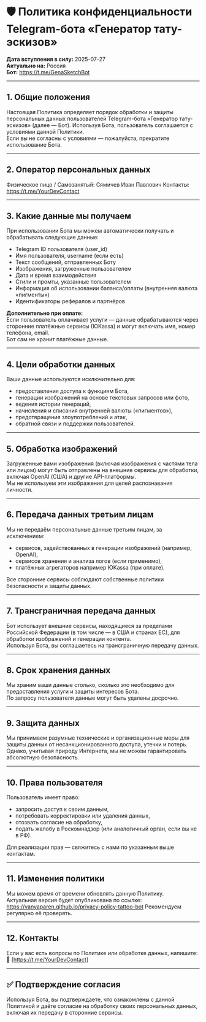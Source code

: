 # 🛡️ Политика конфиденциальности Telegram-бота «Генератор тату-эскизов»

**Дата вступления в силу:** 2025-07-27  
**Актуально на:** Россия  
**Бот:** https://t.me/GenaSketchBot

---

## 1. Общие положения

Настоящая Политика определяет порядок обработки и защиты персональных данных пользователей Telegram-бота «Генератор тату-эскизов» (далее — Бот). Используя Бота, пользователь соглашается с условиями данной Политики.  
Если вы не согласны с условиями — пожалуйста, прекратите использование Бота.

---

## 2. Оператор персональных данных

Физическое лицо / Самозанятый: Сямичев Иван Павлович
Контакты: https://t.me/YourDevContact

---

## 3. Какие данные мы получаем

При использовании Бота мы можем автоматически получать и обрабатывать следующие данные:

- Telegram ID пользователя (user_id)  
- Имя пользователя, username (если есть)  
- Текст сообщений, отправленных Боту  
- Изображения, загруженные пользователем  
- Дата и время взаимодействия  
- Стили и промты, указанные пользователем  
- Информация об использовании баланса/оплаты (внутренняя валюта «пигменты»)  
- Идентификаторы рефералов и партнёров

**Дополнительно при оплате:**  
Если пользователь оплачивает услуги — данные обрабатываются через сторонние платёжные сервисы (ЮKassa) и могут включать имя, номер телефона, email.  
Бот сам не хранит платёжные данные.

---

## 4. Цели обработки данных

Ваши данные используются исключительно для:

- предоставления доступа к функциям Бота,  
- генерации изображений на основе текстовых запросов или фото,  
- ведения истории генераций,  
- начисления и списания внутренней валюты («пигментов»),  
- предотвращения злоупотреблений и атак,  
- обратной связи и поддержки пользователей.

---

## 5. Обработка изображений

Загруженные вами изображения (включая изображения с частями тела или лицом) могут быть отправлены на внешние сервисы для обработки, включая OpenAI (США) и другие API-платформы.  
Мы не используем эти изображения для целей распознавания личности.

---

## 6. Передача данных третьим лицам

Мы не передаём персональные данные третьим лицам, за исключением:

- сервисов, задействованных в генерации изображений (например, OpenAI),  
- сервисов хранения и анализа логов (если применимо),  
- платёжных агрегаторов например ЮKassa (при оплате).  

Все сторонние сервисы соблюдают собственные политики безопасности и защиты данных.

---

## 7. Трансграничная передача данных

Бот использует внешние сервисы, находящиеся за пределами Российской Федерации (в том числе — в США и странах ЕС), для обработки изображений и генерации контента.  
Используя Бота, вы соглашаетесь на трансграничную передачу данных.

---

## 8. Срок хранения данных

Мы храним ваши данные столько, сколько это необходимо для предоставления услуги и защиты интересов Бота.  
По запросу пользователя данные могут быть удалены досрочно.

---

## 9. Защита данных

Мы принимаем разумные технические и организационные меры для защиты данных от несанкционированного доступа, утечки и потерь.  
Однако, учитывая природу Интернета, мы не можем гарантировать абсолютную безопасность.

---

## 10. Права пользователя

Пользователь имеет право:

- запросить доступ к своим данным,  
- потребовать корректировки или удаления данных,  
- отозвать согласие на обработку,  
- подать жалобу в Роскомнадзор (или аналогичный орган, если вы не в РФ).  

Для реализации прав — свяжитесь с нами по указанным выше контактам.

---

## 11. Изменения политики

Мы можем время от времени обновлять данную Политику.  
Актуальная версия будет опубликована по ссылке: https://vanyaparen.github.io/privacy-policy-tattoo-bot 
Рекомендуем регулярно её проверять.

---

## 12. Контакты

Если у вас есть вопросы по Политике или обработке данных, напишите:  
📩 [https://t.me/YourDevContact]

---

## ✅ Подтверждение согласия

Используя Бота, вы подтверждаете, что ознакомлены с данной Политикой и даёте согласие на обработку своих персональных данных, включая их передачу в сторонние сервисы.
